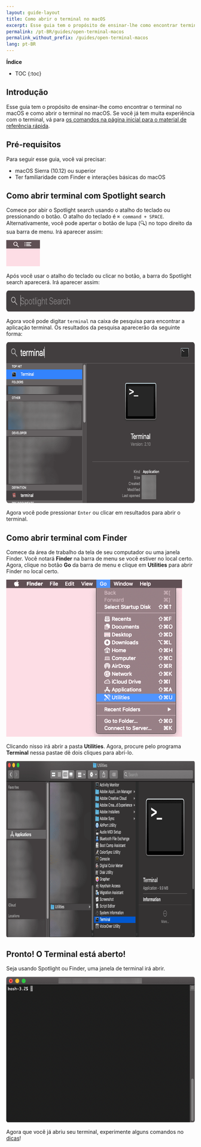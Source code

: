```yaml
---
layout: guide-layout
title: Como abrir o terminal no macOS
excerpt: Esse guia tem o propósito de ensinar-lhe como encontrar terminal no macOS e como abrir o terminal no macOS.
permalink: /pt-BR/guides/open-terminal-macos
permalink_without_prefix: /guides/open-terminal-macos
lang: pt-BR
---
```


**Índice**

* TOC
{:toc}

## Introdução

Esse guia tem o propósito de ensinar-lhe como encontrar o terminal no macOS e como abrir o terminal no macOS. Se você já tem muita experiência com o terminal, vá para [os comandos na página inicial para o material de referência rápida](/pt-BR/).

## Pré-requisitos

Para seguir esse guia, você vai precisar:

* macOS Sierra (10.12) ou superior
* Ter familiaridade com Finder e interações básicas do macOS

## Como abrir terminal com Spotlight search

Comece por abir o Spotlight search usando o atalho do teclado ou pressionando o botão. O atalho do teclado é `⌘ command + SPACE`. Alternativamente, você pode apertar o botão de lupa (🔍) no topo direito da sua barra de menu. Irá aparecer assim:

<div class="center guideimages">
  <img src="/assets/guides/open-terminal-macos/spotlight-button-en.png" width="90" height="70" alt="Spotlight search button" layout="fixed">
</div>

Após você usar o atalho do teclado ou clicar no botão, a barra do Spotlight search aparecerá. Irá aparecer assim:

<div class="center guideimages">
  <img src="/assets/guides/open-terminal-macos/spotlight-search-en.png" width="680" height="56" alt="Spotlight search bar" class="responsive" />
</div>

Agora você pode digitar `terminal` na caixa de pesquisa para encontrar a aplicação terminal. Os resultados da pesquisa aparecerão da seguinte forma:

<div class="center guideimages">
  <img src="/assets/guides/open-terminal-macos/spotlight-results-en.png" width="680" height="430" alt="Spotlight search results" class="responsive" />
</div>

Agora você pode pressionar `Enter` ou clicar em resultados para abrir o terminal.

## Como abrir terminal com Finder

Comece da área de trabalho da tela de seu computador ou uma janela Finder. Você notará **Finder** na barra de menu se você estiver no local certo. Agora, clique no botão **Go** da barra de menu e clique em **Utilities** para abrir Finder no local certo.

<div class="center guideimages">
  <img src="/assets/guides/open-terminal-macos/go-menu-en.png" width="470" height="420" alt="Finder go menu open" class="responsive" />
</div>

Clicando nisso irá abrir a pasta **Utilities**. Agora, procure pelo programa **Terminal** nessa pastae dê dois cliques para abrí-lo.

<div class="center guideimages">
  <img src="/assets/guides/open-terminal-macos/finder-utilities-en.png" width="865" height="471" alt="Browse Utilities folder in Finder" class="responsive" />
</div>

## Pronto! O Terminal está aberto!

Seja usando Spotlight ou Finder, uma janela de terminal irá abrir.

<div class="center guideimages">
  <img src="/assets/guides/open-terminal-macos/terminal-open-en.png" width="585" height="389" alt="An open terminal window" class="responsive" />
</div>

Agora que você já abriu seu terminal, experimente alguns comandos no [dicas](/pt-BR/#basic)!
